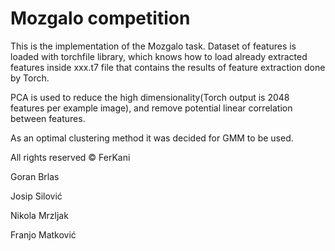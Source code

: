 # Mozgalo competition
This is the implementation of the Mozgalo task. Dataset of features is loaded with torchfile library, which knows how to load already extracted features inside xxx.t7 file that contains the results of feature extraction done by Torch.

PCA is used to reduce the high dimensionality(Torch output is 2048 features per example image), and remove potential linear correlation between features.

As an optimal clustering method it was decided for GMM to be used.

All rights reserved © FerKani

Goran Brlas

Josip Silović

Nikola Mrzljak

Franjo Matković
